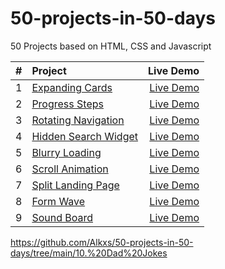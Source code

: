 # 50-projects-in-50-days
50 Projects based on HTML, CSS and Javascript

| #             | Project        | Live Demo  |
| --------------|:-------------| ----------:|
|1              | [Expanding Cards](https://github.com/Alkxs/50-projects-in-50-days/tree/main/01.%20Expanding%20cards)| [Live Demo](https://angry-goldstine-b550c6.netlify.app/) |
|2              |[Progress Steps](https://github.com/Alkxs/50-pojects-in-50-days/tree/main/02.%20progress%20steps)| [Live Demo](https://condescending-meninsky-c3cb27.netlify.app/) |
|3              |[Rotating Navigation](https://github.com/Alkxs/50-projects-in-50-days/tree/main/03.%20Rotating%20navigation)| [Live Demo](https://eager-lichterman-458614.netlify.app) |
|4              |[Hidden Search Widget](https://github.com/Alkxs/50-projects-in-50-days/tree/main/04.%20Hidden%20search%20widget)| [Live Demo](https://happy-heyrovsky-7b7cb4.netlify.app) |
|5             |[Blurry Loading](https://github.com/Alkxs/50-projects-in-50-days/tree/main/05.%20Blurry%20loading)| [Live Demo](https://awesome-cori-809c16.netlify.app) |
|6             |[Scroll Animation](https://github.com/Alkxs/50-projects-in-50-days/tree/main/06.%20Scroll%20Animation)| [Live Demo](https://flamboyant-swirles-268532.netlify.app) |
|7             |[Split Landing Page](https://github.com/Alkxs/50-projects-in-50-days/tree/main/07.%20%20Split%20Landing%20Page)| [Live Demo](https://vigorous-hodgkin-2a2b9e.netlify.app) |
|8             |[Form Wave](https://github.com/Alkxs/50-projects-in-50-days/tree/main/08.%20Form%20Wave)| [Live Demo](https://admiring-wescoff-8aed1d.netlify.app) |
|9             |[Sound Board](https://github.com/Alkxs/50-projects-in-50-days/tree/main/09.%20Sound%20Board)| [Live Demo](https://silly-yonath-527d5a.netlify.app) |



https://github.com/Alkxs/50-projects-in-50-days/tree/main/10.%20Dad%20Jokes
